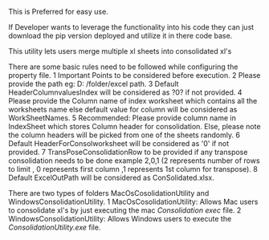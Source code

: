 This is Preferred for easy use.

If Developer wants to leverage the functionality into his code they can just download 
    the pip version deployed and utilize it in there code base.

This utility lets users merge multiple xl sheets into consolidated xl's

There are some basic rules need to be followed while configuring the property file.
    1 Important Points to be considered before execution.
    2 Please provide the path eg: D: /folder/excel path.
    3 Default HeaderColumnvaluesIndex will be considered as ?0? if not provided.
    4 Please provide the Column name of index worksheet which contains all the worksheets name else default value for column will be considered as WorkSheetNames.
    5 Recommended: Please provide column name in IndexSheet which stores Column header for consolidation. Else, please note the column headers will be picked from one of the sheets randomly.
    6 Default HeaderForConsolworksheet will be considered as '0' if not provided.
    7 TransPoseConsolidationRow to be provided if any transpose consolidation needs to be done example 2,0,1 (2 represents number of rows to limit , 0 represents first column ,1 represents 1st column for transpose).
    8 Default ExcelOutPath will be considered as ConSolidated.xlsx.

There are two types of folders MacOsCosolidationUtility and WindowsConsolidationUtility.
    1 MacOsCosolidationUtility:
        Allows Mac users to consolidate xl's by just executing the mac *Consolidation exec* file.
    2 WindowsConsolidationUtility:
        Allows Windows users to execute the *ConsolidationUtility.exe* file. 
